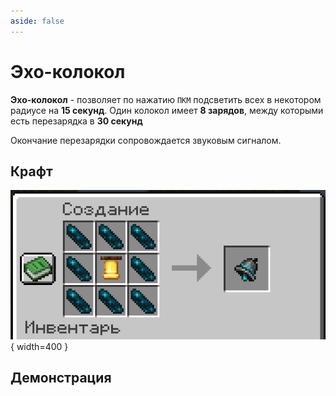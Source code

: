 ```yaml
---
aside: false
---
```


# Эхо-колокол

<ItemCard>
<Card style="overflow: hidden;" class="m-0">
    <template #header>
        <Image alt="user header" src="/assets/bestiary/items/echo_bell.png" width="40%"/>
    </template>
    <template #title>Эхо-колокол</template>
    <template #content>
      <Divider />
      <h3>Получение:</h3>
      <ul>
      <li>Крафт</li>
      </ul>
      <Divider />
      <p>Текстура: bykkake747</p>
    </template>
</Card>
</ItemCard>

**Эхо-колокол** - позволяет по нажатию `ПКМ` подсветить всех в некотором радиусе на **15 секунд**. Один колокол имеет **8 зарядов**, между которыми есть перезарядка в **30 секунд**

Окончание перезарядки сопровождается звуковым сигналом.

## Крафт

![Крафт эхо-колокола](/assets/bestiary/crafts/echo_craft.png){ width=400 }

## Демонстрация

<Card style="overflow: hidden;" class="m-0">
    <template #header>
        <Image alt="user header" src="/assets/bestiary/items/echo_bell_demo.gif" width="75%"/>
    </template>
</Card>
